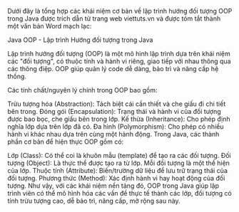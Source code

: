 Dưới đây là tổng hợp các khái niệm cơ bản về lập trình hướng đối tượng OOP trong Java được trích dẫn từ trang web viettuts.vn và được tóm tắt thành một văn bản Word mạch lạc:

Java OOP - Lập trình Hướng đối tượng trong Java

Lập trình hướng đối tượng (OOP) là một mô hình lập trình dựa trên khái niệm các "đối tượng", có thuộc tính và hành vi riêng, giao tiếp với nhau thông qua các thông điệp. OOP giúp quản lý code dễ dàng, bảo trì và nâng cấp hệ thống.

Các tính chất/nguyên lý chính trong OOP bao gồm:

Trừu tượng hóa (Abstraction): Tách biệt cái cần thiết và che giấu đi chi tiết bên trong.
Đóng gói (Encapsulation): Trạng thái và hành vi của đối tượng được bao bọc, che giấu bên trong lớp.
Kế thừa (Inheritance): Cho phép định nghĩa lớp dựa trên lớp đã có.
Đa hình (Polymorphism): Cho phép có nhiều hành vi khác nhau dựa trên cùng một hành động.
Trong Java, các thành phần cơ bản để hiện thực OOP gồm có:

Lớp (Class): Có thể coi là khuôn mẫu (template) để tạo ra các đối tượng.
Đối tượng (Object): Là thực thể được tạo ra từ lớp. Mỗi đối tượng là một thể hiện của lớp.
Thuộc tính (Attribute): Biến/trường dữ liệu để lưu trữ trạng thái của đối tượng.
Phương thức (Method): Xác định hành vi hay hoạt động của đối tượng.
Như vậy, với các khái niệm nền tảng đó, OOP trong Java giúp lập trình viên có thể mô hình hóa các vấn đề thực tế thành các lớp, đối tượng có tính trừu tượng cao, dễ bảo trì, nâng cấp, mở rộng sau này.
